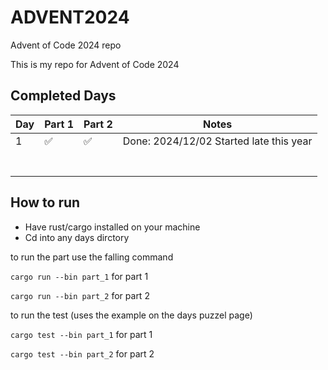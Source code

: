 # ADVENT2024

Advent of Code 2024 repo

This is my repo for Advent of Code 2024

## Completed Days

| Day | Part 1 | Part 2 | Notes                                                               |
| --- | ------ | ------ | ------------------------------------------------------------------- |
| 1   | ✅     | ✅     |  Done: 2024/12/02 Started late this year                             |
|     |        |        |                                                                     |
|     |        |        |                                                                     |
|     |        |        |                                                                    |
|     |        |        |                                                                     |
|     |        |        |                                                                     |
|     |        |        |                                                                     |
|     |        |        |                                                                     |


## How to run

- Have rust/cargo installed on your machine
- Cd into any days dirctory

to run the part use the falling command

`cargo run --bin part_1` for part 1

`cargo run --bin part_2` for part 2

to run the test (uses the example on the days puzzel page)

`cargo test --bin part_1` for part 1

`cargo test --bin part_2` for part 2